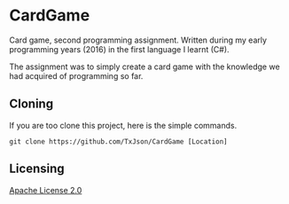 # CardGame
Card game, second programming assignment. Written during
my early programming years (2016) in the first language I learnt (C#).

The assignment was to simply create a card game with the knowledge we had
acquired of programming so far.

## Cloning
If you are too clone this project, here is the simple commands.
```
git clone https://github.com/TxJson/CardGame [Location]
```

## Licensing
[Apache License 2.0](https://github.com/TxJson/CardGame/blob/master/LICENSE)

